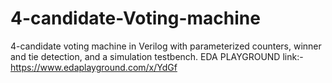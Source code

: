 # 4-candidate-Voting-machine
4-candidate voting machine in Verilog with parameterized counters, winner and tie detection, and a simulation testbench.
EDA PLAYGROUND link:- https://www.edaplayground.com/x/YdGf
